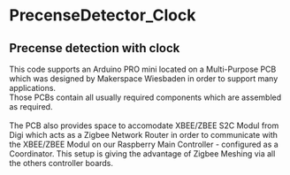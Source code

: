 # PrecenseDetector_Clock
## Precense detection with clock<br>
This code supports an Arduino PRO mini located on a Multi-Purpose PCB which was designed by Makerspace Wiesbaden in order to support many applications.<br>Those PCBs contain all usually required components which are assembled as required.<br><br>The PCB also provides space to accomodate XBEE/ZBEE S2C Modul from Digi which acts as a Zigbee Network Router in order to communicate with the XBEE/ZBEE Modul on our Raspberry Main Controller - configured as a Coordinator. This setup is giving the advantage of Zigbee Meshing via all the others controller boards.